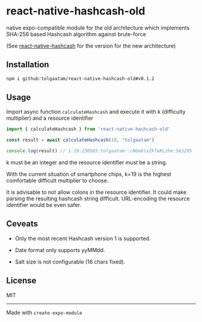 # react-native-hashcash-old

native expo-compatible module for the old architecture which implements SHA-256 based Hashcash algorithm against brute-force

(See [react-native-hashcash](https://github.com/tolgaatam/react-native-hashcash) for the version for the new architecture)

## Installation

```sh
npm i github:tolgaatam/react-native-hashcash-old#v0.1.2
```

## Usage

Import async function `calculateHashcash` and execute it with k (difficulty multiplier) and a resource identifier

```js
import { calculateHashcash } from 'react-native-hashcash-old'

const result = await calculateHashcash(19, "tolgaatam")

console.log(result) // 1:19:230505:tolgaatam::cNGm6lxZkTwKLzhe:563295
```

k must be an integer and the resource identifier must be a string.

With the current situation of smartphone chips, k=19 is the highest comfortable difficult multiplier to choose.

It is advisable to not allow colons in the resource identifier. It could make parsing the resulting hashcash string difficult. URL-encoding the resource identifier would be even safer.

## Ceveats

- Only the most recent Hashcash version 1 is supported. 

- Date format only supports yyMMdd. 

- Salt size is not configurable (16 chars fixed).

## License

MIT

---

Made with `create-expo-module`
